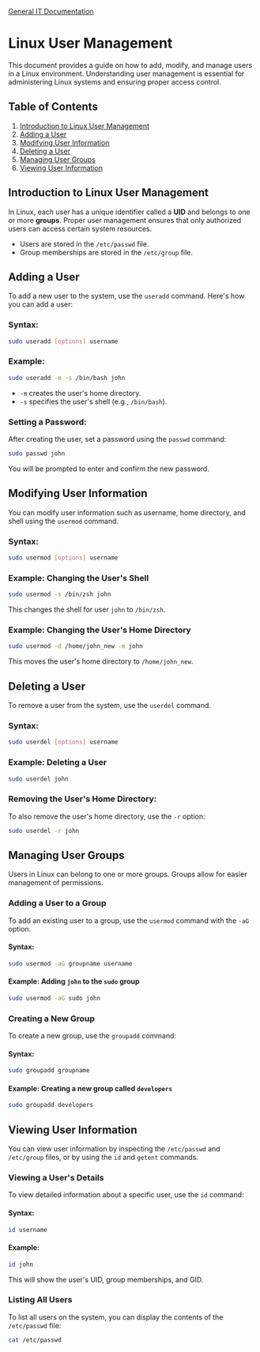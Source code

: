 [General IT Documentation](../README.md)
# Linux User Management

This document provides a guide on how to add, modify, and manage users in a Linux environment. Understanding user management is essential for administering Linux systems and ensuring proper access control.

## Table of Contents
1. [Introduction to Linux User Management](#introduction-to-linux-user-management)
2. [Adding a User](#adding-a-user)
3. [Modifying User Information](#modifying-user-information)
4. [Deleting a User](#deleting-a-user)
5. [Managing User Groups](#managing-user-groups)
6. [Viewing User Information](#viewing-user-information)

## Introduction to Linux User Management

In Linux, each user has a unique identifier called a **UID** and belongs to one or more **groups**. Proper user management ensures that only authorized users can access certain system resources.

- Users are stored in the `/etc/passwd` file.
- Group memberships are stored in the `/etc/group` file.

## Adding a User

To add a new user to the system, use the `useradd` command. Here's how you can add a user:

### Syntax:
```bash
sudo useradd [options] username
```

### Example:
```bash
sudo useradd -m -s /bin/bash john
```

- `-m` creates the user's home directory.
- `-s` specifies the user's shell (e.g., `/bin/bash`).

### Setting a Password:

After creating the user, set a password using the `passwd` command:

```bash
sudo passwd john
```

You will be prompted to enter and confirm the new password.

## Modifying User Information

You can modify user information such as username, home directory, and shell using the `usermod` command.

### Syntax:
```bash
sudo usermod [options] username
```

### Example: Changing the User's Shell
```bash
sudo usermod -s /bin/zsh john
```
This changes the shell for user `john` to `/bin/zsh`.

### Example: Changing the User's Home Directory
```bash
sudo usermod -d /home/john_new -m john
```
This moves the user's home directory to `/home/john_new`.

## Deleting a User

To remove a user from the system, use the `userdel` command.

### Syntax:
```bash
sudo userdel [options] username
```

### Example: Deleting a User
```bash
sudo userdel john
```

### Removing the User's Home Directory:

To also remove the user's home directory, use the `-r` option:
```bash
sudo userdel -r john
```

## Managing User Groups

Users in Linux can belong to one or more groups. Groups allow for easier management of permissions.

### Adding a User to a Group

To add an existing user to a group, use the `usermod` command with the `-aG` option.

#### Syntax:
```bash
sudo usermod -aG groupname username
```

#### Example: Adding `john` to the `sudo` group
```bash
sudo usermod -aG sudo john
```

### Creating a New Group

To create a new group, use the `groupadd` command:

#### Syntax:
```bash
sudo groupadd groupname
```

#### Example: Creating a new group called `developers`
```bash
sudo groupadd developers
```
## Viewing User Information

You can view user information by inspecting the `/etc/passwd` and `/etc/group` files, or by using the `id` and `getent` commands.

### Viewing a User's Details

To view detailed information about a specific user, use the `id` command:

#### Syntax:
```bash
id username
```

#### Example:
```bash
id john
```

This will show the user's UID, group memberships, and GID.

### Listing All Users

To list all users on the system, you can display the contents of the `/etc/passwd` file:

```bash
cat /etc/passwd
```
